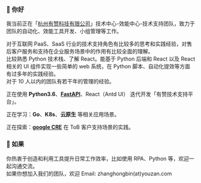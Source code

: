 ### 👋 你好
我当前正在「[杭州有赞科技有限公司](https://www.youzan.com/)」技术中心-效能中心-技术支持团队，致力于团队的自动化、效能工具开发、小组管理等工作。
    
    
对于互联网 PaaS、SaaS 行业的技术支持角色有比较多的思考和实践经验，对售后客户服务和支持在企业服务场景中的作用有比较全面的理解。   
比较熟悉 Python 技术栈、了解 React。能基于 Python 后端和 React 以及 React 相关的 UI 组件实现一些简单的 web 系统，在 Python 脚本、自动化提效等方面有过多年的实践经验。    
对于 10 人以内的团队有若干年的管理的经验。    
    
正在使用 **Python3.6**、[**FastAPI**](https://fastapi.tiangolo.com/)、React（Antd UI） 迭代开发「有赞技术支持平台」。  
    
正在学习：**Go**、**K8s**、**云原生** 等相关应用场景。    
    
正在探索：[**google CRE**](https://cloud.google.com/blog/products/devops-sre/introducing-a-new-era-of-customer-support-google-customer-reliability-engineering) 在 ToB 客户支持场景的实践。    
    
### 👋 如果
你热衷于创造和利用工具提升日常工作效率，比如使用 RPA、Python 等，欢迎一起沟通交流。    
如果你想加入我们的团队，欢迎 Email: zhanghongbin(at)youzan.com
